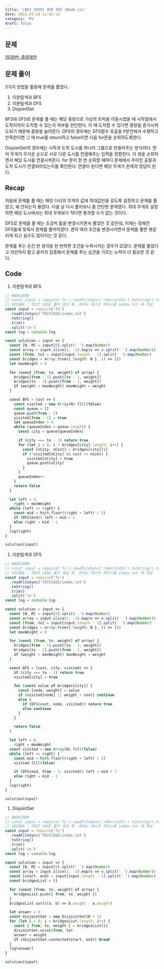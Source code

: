 ```yaml
---
title: '[BOJ 1939] 중량 제한 (Node.js)'
date: 2022-03-24 11:41:13
category: 'PS'
draft: false
---
```


## 문제

[1939번: 중량제한](https://www.acmicpc.net/problem/1939)

## 문제 풀이

3가지 방법을 활용해 문제를 풀었다.

1. 이분탐색과 BFS
2. 이분탐색과 DFS
3. DisjointSet

BFS와 DFS로 문제를 풀 때는 해당 중량으로 가상의 트럭을 이동시켰을 때 시작점에서 도착지까지 도착할 수 있는지 여부를 판단한다. 이 때 도착할 수 있다면 중량을 증가시켜도되기 때문에 중량을 늘려준다. DFS의 경우에는 DFS함수 호출을 if문안에서 수행하고 만족한다면 그 때 true를 return하고 false라면 다음 for문을 순회하도록한다.

DisjointSet의 경우에는 시작과 도착 도시를 하나의 그룹으로 만들어주는 방식이다. 먼저 무게가 무거운 순으로 서로 다른 도시를 연결해주는 입력을 정렬한다. 이 쌍을 순회하면서 해당 도시를 연결시켜준다. for 문이 한 번 순회할 때마다 문제에서 주어진 출발과 도착 도시가 연결되어있는지를 확인한다. 연결이 된다면 해당 무게가 문제의 정답이 된다.

## Recap

처음에 문제를 풀 때는 해당 다리의 무게의 값에 최대값만을 갖도록 설정하고 문제를 풀었고, 왜 안되는지 몰랐다. 다음 날 다시 풀어보니 좀 간단한 문제였다. 최대 무게로 설정하면 해당 도시에서는 최대 무게보다 적다면 통과할 수가 없는 것이다.

DFS로 문제를 풀 때는 조금씩 틀을 변경시키면서 풀었던 것 같은데, 이제는 정해진 DFS틀에 맞춰서 문제를 풀어야겠다. 괜히 여러 조건을 변경시키면서 문제를 풀면 헷갈리게 되고 실수도 많아지는 것 같다.

문제를 푸는 순간 딴 생각을 한 번하면 조건을 누락시키는 경우가 있었다. 문제를 풀었다고 자만하지 말고 끝까지 집중해서 문제를 푸는 습관을 기르는 노력이 더 필요한 것 같다.

## Code

1. 이분탐색과 BFS

```jsx
// BAEKJOON
// const input = require('fs').readFileSync('/dev/stdin').toString().trim().split('\n');
// VSCODE : TEST_CASE 폴더 생성 후, 원하는 테스트 케이스를 index.txt 에 작성
const input = require('fs')
  .readFileSync('TESTCASE/index.txt')
  .toString()
  .trim()
  .split('\n')
const log = console.log

const solution = input => {
  const [N, M] = input[0].split(' ').map(Number)
  const array = input.slice(1, -1).map(v => v.split(' ').map(Number))
  const [from, to] = input[input.length - 1].split(' ').map(Number)
  const bridges = Array.from({ length: N }, () => [])
  let maxWeight = 0

  for (const [from, to, weight] of array) {
    bridges[from - 1].push([to - 1, weight])
    bridges[to - 1].push([from - 1, weight])
    if (weight > maxWeight) maxWeight = weight
  }

  const BFS = cost => {
    const visited = new Array(N).fill(false)
    const queue = []
    queue.push(from - 1)
    visited[from - 1] = true
    let queueIndex = 0
    while (queueIndex < queue.length) {
      const city = queue[queueIndex]

      if (city === to - 1) return true
      for (let i = 0; i < bridges[city].length; i++) {
        const [nCity, nCost] = bridges[city][i]
        if (!visited[nCity] && cost <= nCost) {
          visited[nCity] = true
          queue.push(nCity)
        }
      }
      queueIndex++
    }
    return false
  }

  let left = 0,
    right = maxWeight
  while (left <= right) {
    const mid = Math.floor((right + left) / 2)
    if (BFS(mid)) left = mid + 1
    else right = mid - 1
  }
  log(right)
}

solution(input)
```

1. 이분탐색과 DFS

```jsx
// BAEKJOON
// const input = require('fs').readFileSync('/dev/stdin').toString().trim().split('\n');
// VSCODE : TEST_CASE 폴더 생성 후, 원하는 테스트 케이스를 index.txt 에 작성
const input = require('fs')
  .readFileSync('TESTCASE/index.txt')
  .toString()
  .trim()
  .split('\n')
const log = console.log

const solution = input => {
  const [N, M] = input[0].split(' ').map(Number)
  const array = input.slice(1, -1).map(v => v.split(' ').map(Number))
  const [from, to] = input[input.length - 1].split(' ').map(Number)
  const bridges = Array.from({ length: N }, () => [])
  let maxWeight = 0

  for (const [from, to, weight] of array) {
    bridges[from - 1].push([to - 1, weight])
    bridges[to - 1].push([from - 1, weight])
    if (weight > maxWeight) maxWeight = weight
  }

  const DFS = (cost, city, visited) => {
    if (city === to - 1) return true
    visited[city] = true

    for (const value of bridges[city]) {
      const [node, weight] = value
      if (visited[node] || weight < cost) continue
      else {
        if (DFS(cost, node, visited)) return true
        else continue
      }
    }

    return false
  }

  let left = 0,
    right = maxWeight
  const visited = new Array(N).fill(false)
  while (left <= right) {
    const mid = Math.floor((right + left) / 2)
    visited.fill(false)

    if (DFS(mid, from - 1, visited)) left = mid + 1
    else right = mid - 1
  }
  log(right)
}

solution(input)
```

1. DisjointSet

```jsx
// BAEKJOON
// const input = require('fs').readFileSync('/dev/stdin').toString().trim().split('\n');
// VSCODE : TEST_CASE 폴더 생성 후, 원하는 테스트 케이스를 index.txt 에 작성
const input = require('fs')
  .readFileSync('TESTCASE/index.txt')
  .toString()
  .trim()
  .split('\n')
const log = console.log

const solution = input => {
  const [N, M] = input[0].split(' ').map(Number)
  const array = input.slice(1, -1).map(v => v.split(' ').map(Number))
  const [start, end] = input[input.length - 1].split(' ').map(Number)
  const bridgesList = []

  for (const [from, to, weight] of array) {
    bridgesList.push({ from, to, weight })
  }
  bridgesList.sort((a, b) => b.weight - a.weight)

  let answer = 0
  const disjointSet = new DisjointSet(N + 1)
  for (let i = 0; i < bridgesList.length; i++) {
    const { from, to, weight } = bridgesList[i]
    disjointSet.union(from, to)
    answer = weight
    if (disjointSet.connected(start, end)) break
  }
  log(answer)
}

solution(input)
```

